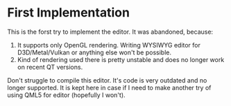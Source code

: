 First Implementation
====================

This is the forst try to implement the editor.
It was abandoned, because:

1. It supports only OpenGL rendering. Writing WYSIWYG editor for
   D3D/Metal/Vulkan or anything else won't be possible.
2. Kind of rendering used there is pretty unstable and does no longer
   work on recent QT versions.

Don't struggle to compile this editor. It's code is very outdated and no
longer supported. It is kept here in case if I need to make another try
of using QML5 for editor (hopefully I won't).
